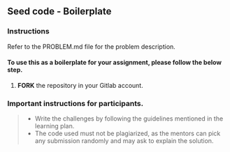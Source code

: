 ## Seed code - Boilerplate


### Instructions


Refer to the PROBLEM.md file for the problem description.


#### To use this as a boilerplate for your assignment, please follow the below step.


1. **FORK** the repository in your Gitlab account.


### Important instructions for participants.


> - Write the challenges by following the guidelines mentioned in the learning plan.
> - The code used must not be plagiarized, as the mentors can pick any submission randomly and may ask to explain the solution.













